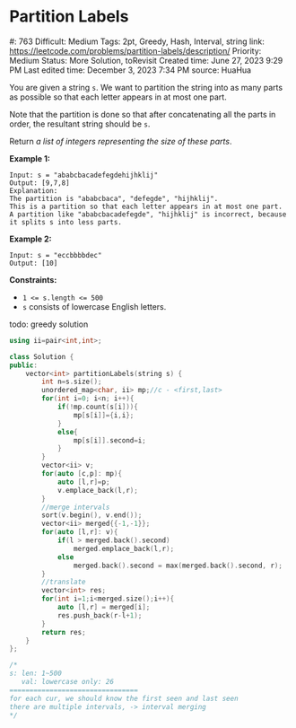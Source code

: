 # Partition Labels

#: 763
Difficult: Medium
Tags: 2pt, Greedy, Hash, Interval, string
link: https://leetcode.com/problems/partition-labels/description/
Priority: Medium
Status: More Solution, toRevisit
Created time: June 27, 2023 9:29 PM
Last edited time: December 3, 2023 7:34 PM
source: HuaHua

You are given a string `s`. We want to partition the string into as many parts as possible so that each letter appears in at most one part.

Note that the partition is done so that after concatenating all the parts in order, the resultant string should be `s`.

Return *a list of integers representing the size of these parts*.

**Example 1:**

```
Input: s = "ababcbacadefegdehijhklij"
Output: [9,7,8]
Explanation:
The partition is "ababcbaca", "defegde", "hijhklij".
This is a partition so that each letter appears in at most one part.
A partition like "ababcbacadefegde", "hijhklij" is incorrect, because it splits s into less parts.

```

**Example 2:**

```
Input: s = "eccbbbbdec"
Output: [10]

```

**Constraints:**

- `1 <= s.length <= 500`
- `s` consists of lowercase English letters.

todo: greedy solution

```cpp
using ii=pair<int,int>;

class Solution {
public:
    vector<int> partitionLabels(string s) {
        int n=s.size();
        unordered_map<char, ii> mp;//c - <first,last>
        for(int i=0; i<n; i++){
            if(!mp.count(s[i])){
                mp[s[i]]={i,i};
            }
            else{
                mp[s[i]].second=i;
            }
        }
        vector<ii> v;
        for(auto [c,p]: mp){
            auto [l,r]=p;
            v.emplace_back(l,r);
        }
        //merge intervals
        sort(v.begin(), v.end());
        vector<ii> merged{{-1,-1}};
        for(auto [l,r]: v){
            if(l > merged.back().second)
                merged.emplace_back(l,r);
            else
                merged.back().second = max(merged.back().second, r);
        }
        //translate
        vector<int> res;
        for(int i=1;i<merged.size();i++){
            auto [l,r] = merged[i];
            res.push_back(r-l+1);
        }
        return res;
    }
};

/*
s: len: 1~500
   val: lowercase only: 26
================================
for each cur, we should know the first seen and last seen
there are multiple intervals, -> interval merging
*/
```
